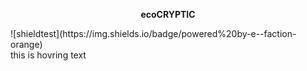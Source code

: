 <p align="center"><b>ecoCRYPTIC</b></p>
![shieldtest](https://img.shields.io/badge/powered%20by-e--faction-orange)
<div class="Box hover-grow m-3 p-4">
  this is hovring text
</div>
